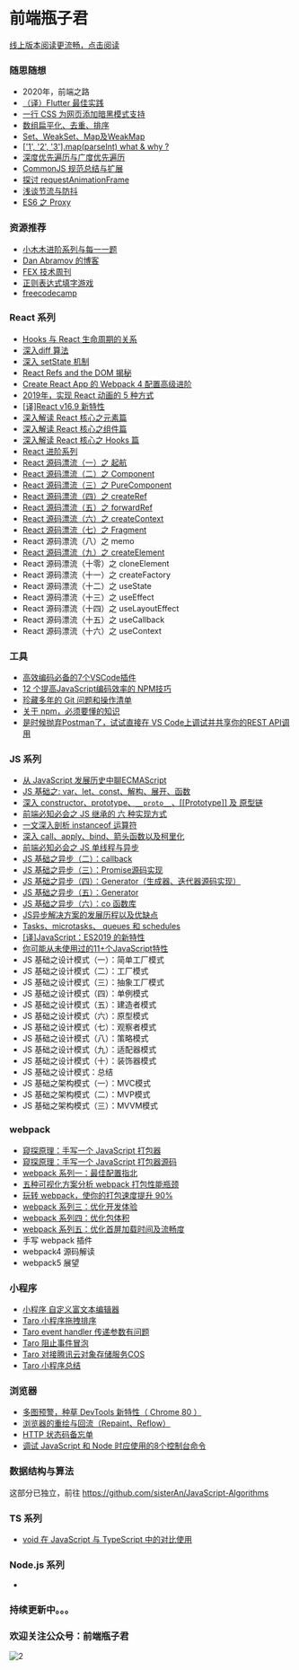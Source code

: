 # 前端瓶子君

[线上版本阅读更流畅，点击阅读](https://www.pzijun.cn/)

### 随思随想

- 2020年，前端之路
- [（译）Flutter 最佳实践](https://github.com/sisterAn/blog/issues/78)
- [一行 CSS 为网页添加暗黑模式支持](https://github.com/sisterAn/blog/issues/76)
- [数组扁平化、去重、排序](https://github.com/sisterAn/blog/issues/28)
- [Set、WeakSet、Map及WeakMap](https://github.com/sisterAn/blog/issues/24)
- [['1', '2', '3'\]\.map\(parseInt\) what & why ?](https://github.com/sisterAn/blog/issues/19)
- [深度优先遍历与广度优先遍历](https://github.com/sisterAn/blog/issues/25)
- [CommonJS 规范总结与扩展](https://github.com/sisterAn/blog/issues/4)
- [探讨 requestAnimationFrame](https://github.com/sisterAn/blog/issues/30)
- [浅谈节流与防抖](https://github.com/sisterAn/blog/issues/36)
- [ES6 之 Proxy](https://github.com/sisterAn/blog/issues/31)

### 资源推荐

- [小木木进阶系列与每一一题](https://muyiy.cn/blog/)
- [Dan Abramov 的博客](https://overreacted.io)
- [FEX 技术周刊](http://fex.baidu.com/weekly/)
- [正则表达式填字游戏](https://regexcrossword.com)
- [freecodecamp](https://www.freecodecamp.org/news/)

### React 系列

- [Hooks 与 React 生命周期的关系](https://github.com/sisterAn/blog/issues/34)
- [深入diff 算法](https://github.com/sisterAn/blog/issues/22)
- [深入 setState 机制](https://github.com/sisterAn/blog/issues/26)
- [React Refs and the DOM 揭秘](https://github.com/sisterAn/blog/issues/2)
- [Create React App 的 Webpack 4 配置高级进阶](https://github.com/sisterAn/blog/issues/3)
- [2019年，实现 React 动画的 5 种方式](https://github.com/sisterAn/blog/issues/54)
- [[译]React v16.9 新特性](https://github.com/sisterAn/blog/issues/50)
- [深入解读 React 核心之元素篇](https://github.com/sisterAn/blog/issues/49)
- [深入解读 React 核心之组件篇](https://github.com/sisterAn/blog/issues/51)
- [深入解读 React 核心之 Hooks 篇](https://github.com/sisterAn/blog/issues/52)
- [React 进阶系列](https://github.com/sisterAn/blog/issues/55)
- [React 源码漂流（一）之 起航](https://github.com/sisterAn/blog/issues/35)
- [React 源码漂流（二）之 Component](https://github.com/sisterAn/blog/issues/38)
- [React 源码漂流（三）之 PureComponent](https://github.com/sisterAn/blog/issues/42)
- [React 源码漂流（四）之 createRef](https://github.com/sisterAn/blog/issues/37)
- [React 源码漂流（五）之 forwardRef](https://github.com/sisterAn/blog/issues/44)
- [React 源码漂流（六）之 createContext](https://github.com/sisterAn/blog/issues/43)
- [React 源码漂流（七）之 Fragment](https://github.com/sisterAn/blog/issues/56)
- React 源码漂流（八）之 memo
- [React 源码漂流（九）之 createElement](https://github.com/sisterAn/blog/issues/57)
- React 源码漂流（十零）之 cloneElement
- React 源码漂流（十一）之 createFactory
- React 源码漂流（十二）之 useState
- React 源码漂流（十三）之 useEffect
- React 源码漂流（十四）之 useLayoutEffect
- React 源码漂流（十五）之 useCallback
- React 源码漂流（十六）之 useContext

### 工具

- [高效编码必备的7个VSCode插件](https://github.com/sisterAn/blog/issues/77)
- [12 个提高JavaScript编码效率的 NPM技巧](https://github.com/sisterAn/blog/issues/75)
- [珍藏多年的 Git 问题和操作清单 ](https://github.com/sisterAn/blog/issues/39)
- [关于 npm，必须要懂的知识](https://github.com/sisterAn/blog/issues/40)
- [是时候抛弃Postman了，试试直接在 VS Code上调试并共享你的REST API调用](https://github.com/sisterAn/blog/issues/72)


### JS 系列

- [从 JavaScript 发展历史中聊ECMAScript](https://github.com/sisterAn/blog/issues/74)
- [JS 基础之:  var、let、const、解构、展开、函数](https://github.com/sisterAn/blog/issues/48)
- [深入 constructor、prototype、`__proto__`、[[Prototype]] 及 原型链](https://github.com/sisterAn/blog/issues/5)
- [前端必知必会之 JS 继承的 六 种实现方式](https://github.com/sisterAn/blog/issues/41)
- [一文深入剖析 instanceof 运算符](https://github.com/sisterAn/blog/issues/6)
- [深入 call、apply、bind、箭头函数以及柯里化](https://github.com/sisterAn/blog/issues/8)
- [前端必知必会之 JS 单线程与异步](https://github.com/sisterAn/blog/issues/11)
- [JS 基础之异步（二）：callback](https://github.com/sisterAn/blog/issues/12)
- [JS 基础之异步（三）：Promise源码实现](https://github.com/sisterAn/blog/issues/13)
- [JS 基础之异步（四）：Generator（生成器、迭代器源码实现）](https://github.com/sisterAn/blog/issues/20)
- [JS 基础之异步（五）：Generator](https://github.com/sisterAn/blog/issues/23)
- [JS 基础之异步（六）：co 函数库](https://github.com/sisterAn/blog/issues/27)
- [JS异步解决方案的发展历程以及优缺点](https://github.com/sisterAn/blog/issues/29)
- [Tasks、microtasks、 queues 和 schedules](https://github.com/sisterAn/blog/issues/21)
- [[译]JavaScript：ES2019 的新特性](https://github.com/sisterAn/blog/issues/47)
- [你可能从未使用过的11+个JavaScript特性](https://github.com/sisterAn/blog/issues/71)
- JS 基础之设计模式（一）：简单工厂模式
- JS 基础之设计模式（二）：工厂模式
- JS 基础之设计模式（三）：抽象工厂模式
- JS 基础之设计模式（四）：单例模式
- JS 基础之设计模式（五）：建造者模式
- JS 基础之设计模式（六）：原型模式
- JS 基础之设计模式（七）：观察者模式
- JS 基础之设计模式（八）：策略模式
- JS 基础之设计模式（九）：适配器模式
- JS 基础之设计模式（十）：装饰器模式
- JS 基础之设计模式：总结
- JS 基础之架构模式（一）：MVC模式
- JS 基础之架构模式（二）：MVP模式
- JS 基础之架构模式（三）：MVVM模式

### webpack

- [窥探原理：手写一个 JavaScript 打包器](https://github.com/sisterAn/blog/issues/69)
- [窥探原理：手写一个 JavaScript 打包器源码](https://github.com/sisterAn/minipack)
- [webpack 系列一：最佳配置指北](https://github.com/sisterAn/blog/issues/68)
- [五种可视化方案分析 webpack 打包性能瓶颈](https://github.com/sisterAn/blog/issues/67)
- [玩转 webpack，使你的打包速度提升 90%](https://github.com/sisterAn/blog/issues/63)
- [webpack 系列三：优化开发体验](https://github.com/sisterAn/blog/issues/64)
- [webpack 系列四：优化包体积](https://github.com/sisterAn/blog/issues/65)
- [webpack 系列五：优化首屏加载时间及流畅度](https://github.com/sisterAn/blog/issues/66)
- 手写 webpack 插件
- webpack4 源码解读
- webpack5 展望

### 小程序

- [小程序 自定义富文本编辑器](https://github.com/sisterAn/blog/issues/9)
- [Taro 小程序拖拽排序](https://github.com/sisterAn/blog/issues/10)
- [Taro event handler 传递参数有问题](https://github.com/sisterAn/blog/issues/15)
- [Taro 阻止事件冒泡](https://github.com/sisterAn/blog/issues/16)
- [Taro 对接腾讯云对象存储服务COS](https://github.com/sisterAn/blog/issues/17)
- [Taro 小程序总结](https://github.com/sisterAn/blog/issues/18)

### 浏览器

- [多图预警，种草 DevTools 新特性（ Chrome 80 ）](https://github.com/sisterAn/blog/issues/73)
- [浏览器的重绘与回流（Repaint、Reflow）](https://github.com/sisterAn/blog/issues/33)
- [HTTP 状态码备忘单](https://github.com/sisterAn/blog/issues/46)
- [调试 JavaScript 和 Node 时应使用的8个控制台命令](https://github.com/sisterAn/blog/issues/59)

### 数据结构与算法

这部分已独立，前往 https://github.com/sisterAn/JavaScript-Algorithms 

### TS 系列

- [void 在 JavaScript 与 TypeScript 中的对比使用](https://github.com/sisterAn/blog/issues/58)

### Node.js 系列

- 

### 持续更新中。。。

### 欢迎关注公众号：前端瓶子君

![2](https://user-images.githubusercontent.com/19721451/61723822-56d95600-ad9f-11e9-9b91-7f93f6d56f89.jpg)

